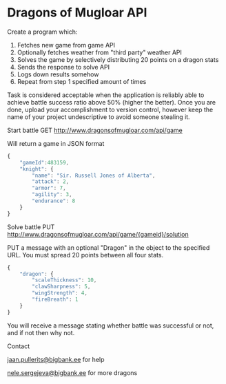 Dragons of Mugloar API
======================

Create a program which:
 1. Fetches new game from game API
 2. Optionally fetches weather from "third party" weather API
 3. Solves the game by selectively distributing 20 points on a dragon stats
 4. Sends the response to solve API
 5. Logs down results somehow
 6. Repeat from step 1 specified amount of times

Task is considered acceptable when the application is reliably able to achieve battle success ratio above 50% (higher the better). Once you are done, upload your accomplishment to version control, however keep the name of your project undescriptive to avoid someone stealing it. 

Start battle
GET http://www.dragonsofmugloar.com/api/game

Will return a game in JSON format
```javascript
{
    "gameId":483159,
    "knight": {
        "name": "Sir. Russell Jones of Alberta",
        "attack": 2,
        "armor": 7,
        "agility": 3,
        "endurance": 8
    }
}
```

Solve battle
PUT http://www.dragonsofmugloar.com/api/game/{gameid}/solution

PUT a message with an optional "Dragon" in the object to the specified URL. You must spread 20 points between all four stats.
```javascript
{
    "dragon": {
        "scaleThickness": 10,
        "clawSharpness": 5,
        "wingStrength": 4,
        "fireBreath": 1
    }
}
```

You will receive a message stating whether battle was successful or not, and if not then why not.

Contact

jaan.pullerits@bigbank.ee for help

nele.sergejeva@bigbank.ee for more dragons
